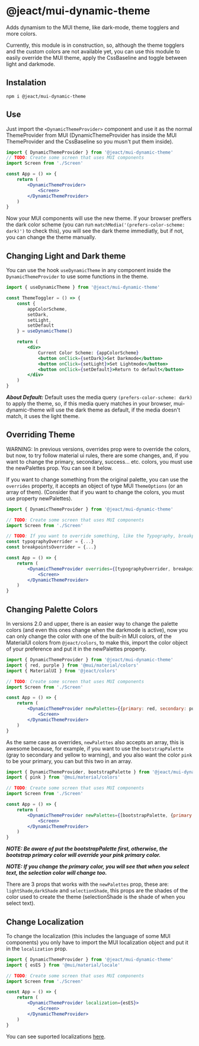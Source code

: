 # @jeact/mui-dynamic-theme

Adds dynamism to the MUI theme, like dark-mode, theme togglers and more colors.

Currently, this module is in construction, so, although the theme togglers and the custom colors are not
available yet, you can use this module to easily override the MUI theme, apply the CssBaseline and
toggle between light and darkmode.

## Instalation

```
npm i @jeact/mui-dynamic-theme
```

## Use

Just import the `<DynamicThemeProvider>` component and use it as the normal ThemeProvider from MUI (DynamicThemeProvider
has inside the MUI ThemeProvider and the CssBaseline so you musn't put them inside).

```jsx
import { DynamicThemeProvider } from '@jeact/mui-dynamic-theme'
// TODO: Create some screen that uses MUI components
import Screen from './Screen'

const App = () => {
    return (
        <DynamicThemeProvider>
            <Screen>
        </DynamicThemeProvider>
    )
}
```

Now your MUI components will use the new theme. If your browser preffers the dark color scheme (you can run 
`matchMedia('(prefers-color-scheme: dark)')` to check this), you will see the dark theme immediatly, but
if not, you can change the theme manually.

## Changing Light and Dark theme

You can use the hook `useDynamicTheme` in any component inside the `DynamicThemeProvider` to use some functions
in the theme.

```jsx
import { useDynamicTheme } from '@jeact/mui-dynamic-theme'

const ThemeToggler = () => {
    const {
        appColorScheme,
        setDark,
        setLight,
        setDefault
    } = useDynamicTheme()

    return (
        <div>
            Current Color Scheme: {appColorScheme}
            <button onClick={setDark}>Set Darkmode</button>
            <button onClick={setLight}>Set Lightmode</button>
            <button onClick={setDefault}>Return to default</button>
        </div>
    )
}
```

***About Default:*** Default uses the media query `(prefers-color-scheme: dark)` to apply the theme, so, if this
media query matches in your browser, mui-dynamic-theme will use the dark theme as default, if the media doesn't match,
it uses the light theme.

## Overriding Theme

WARNING: In previous versions, overrides prop were to override the colors, but now, to try follow material ui
rules, there are some changes, and, if you want to change the primary, secondary, success... etc. colors, you must
use the newPalettes prop. You can see it below.

If you want to change something from the original palette, you can use the `overrides` property, it accepts an object
of type MUI `ThemeOptions` (or an array of them). (Consider that if you want to change the colors, you must use
property newPalettes).

```jsx
import { DynamicThemeProvider } from '@jeact/mui-dynamic-theme'

// TODO: Create some screen that uses MUI components
import Screen from './Screen'

// TODO: If you want to override something, like the Typography, breakpoints, etc, this goes here
const typographyOverrider = {...}
const breakpointsOverrider = {...}

const App = () => {
    return (
        <DynamicThemeProvider overrides={[typographyOverrider, breakpointsOverrider]}>
            <Screen>
        </DynamicThemeProvider>
    )
}
```

## Changing Palette Colors

In versions 2.0 and upper, there is an easier way to change the palette colors (and even this ones change
when the darkmode is active), now you can only change the color with one of the built-in MUI colors, of the
MaterialUI colors from `@jeact/colors`, to make this, import the color object of your preference and put it
in the newPalettes property.

```jsx
import { DynamicThemeProvider } from '@jeact/mui-dynamic-theme'
import { red, purple } from '@mui/material/colors'
import { MaterialUI } from '@jeact/colors'

// TODO: Create some screen that uses MUI components
import Screen from './Screen'

const App = () => {
    return (
        <DynamicThemeProvider newPalettes={{primary: red, secondary: purple, success: MaterialUI.blue}}>
            <Screen>
        </DynamicThemeProvider>
    )
}
```

As the same case as overrides, `newPalettes` also accepts an array, this is awesome because, for example, if
you want to use the `bootstrapPalette` (gray to secondary and yellow to warning), and you also want the
color `pink` to be your primary, you can but this two in an array.

```jsx
import { DynamicThemeProvider, bootstrapPalette } from '@jeact/mui-dynamic-theme'
import { pink } from '@mui/material/colors'

// TODO: Create some screen that uses MUI components
import Screen from './Screen'

const App = () => {
    return (
        <DynamicThemeProvider newPalettes={[bootstrapPalette, {primary: pink} ]}>
            <Screen>
        </DynamicThemeProvider>
    )
}
```

***NOTE: Be aware of put the bootstrapPalette first, otherwise, the bootstrap primary color will override your pink primary color.***

***NOTE: If you change the primary color, you will see that when you select text, the selection color will change too.***

There are 3 props that works with the `newPalettes` prop, these are: `lightShade`,`darkShade` and `selectionShade`,
this props are the shades of the color used to create the theme (selectionShade is the shade of when you select 
text).

## Change Localization

To change the localization (this includes the language of some MUI components) you only have to import the
MUI localization object and put it in the `localization` prop.

```jsx
import { DynamicThemeProvider } from '@jeact/mui-dynamic-theme'
import { esES } from '@mui/material/locale'

// TODO: Create some screen that uses MUI components
import Screen from './Screen'

const App = () => {
    return (
        <DynamicThemeProvider localization={esES}>
            <Screen>
        </DynamicThemeProvider>
    )
}
```

You can see suported localizations [here](https://mui.com/guides/localization/).